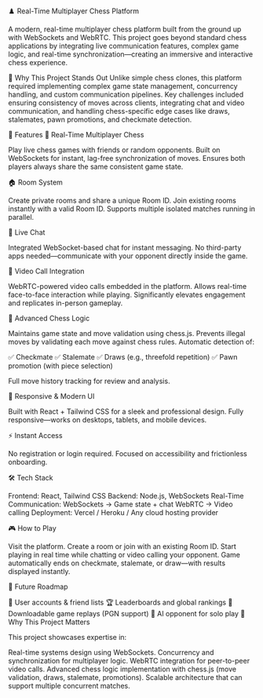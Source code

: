 ♟️ Real-Time Multiplayer Chess Platform

A modern, real-time multiplayer chess platform built from the ground up with WebSockets and WebRTC. This project goes beyond standard chess applications by integrating live communication features, complex game logic, and real-time synchronization—creating an immersive and interactive chess experience.

🚀 Why This Project Stands Out
Unlike simple chess clones, this platform required implementing complex game state management, concurrency handling, and custom communication pipelines. Key challenges included ensuring consistency of moves across clients, integrating chat and video communication, and handling chess-specific edge cases like draws, stalemates, pawn promotions, and checkmate detection.

🔑 Features
🔗 Real-Time Multiplayer Chess

Play live chess games with friends or random opponents.
Built on WebSockets for instant, lag-free synchronization of moves.
Ensures both players always share the same consistent game state.

🏠 Room System

Create private rooms and share a unique Room ID.
Join existing rooms instantly with a valid Room ID.
Supports multiple isolated matches running in parallel.

💬 Live Chat

Integrated WebSocket-based chat for instant messaging.
No third-party apps needed—communicate with your opponent directly inside the game.

🎥 Video Call Integration

WebRTC-powered video calls embedded in the platform.
Allows real-time face-to-face interaction while playing.
Significantly elevates engagement and replicates in-person gameplay.

📜 Advanced Chess Logic

Maintains game state and move validation using chess.js.
Prevents illegal moves by validating each move against chess rules.
Automatic detection of:

✅ Checkmate
✅ Stalemate
✅ Draws (e.g., threefold repetition)
✅ Pawn promotion (with piece selection)

Full move history tracking for review and analysis.

📱 Responsive & Modern UI

Built with React + Tailwind CSS for a sleek and professional design.
Fully responsive—works on desktops, tablets, and mobile devices.

⚡ Instant Access

No registration or login required.
Focused on accessibility and frictionless onboarding.

🛠️ Tech Stack

Frontend: React, Tailwind CSS
Backend: Node.js, WebSockets
Real-Time Communication:
WebSockets → Game state + chat
WebRTC → Video calling
Deployment: Vercel / Heroku / Any cloud hosting provider

🎮 How to Play

Visit the platform.
Create a room or join with an existing Room ID.
Start playing in real time while chatting or video calling your opponent.
Game automatically ends on checkmate, stalemate, or draw—with results displayed instantly.

🔮 Future Roadmap

👥 User accounts & friend lists
🏆 Leaderboards and global rankings
🎥 Downloadable game replays (PGN support)
🤖 AI opponent for solo play
📌 Why This Project Matters

This project showcases expertise in:

Real-time systems design using WebSockets.
Concurrency and synchronization for multiplayer logic.
WebRTC integration for peer-to-peer video calls.
Advanced chess logic implementation with chess.js (move validation, draws, stalemate, promotions).
Scalable architecture that can support multiple concurrent matches.
